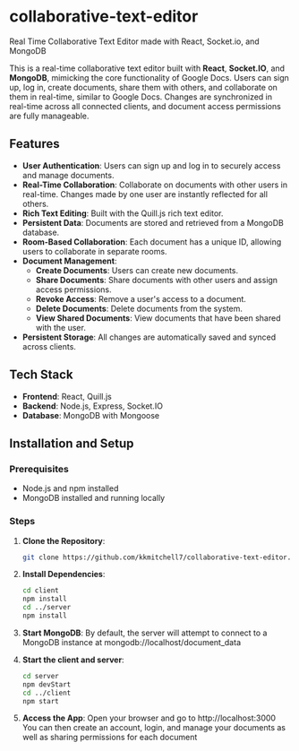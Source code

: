 # collaborative-text-editor
Real Time Collaborative Text Editor made with React, Socket.io, and MongoDB

This is a real-time collaborative text editor built with **React**, **Socket.IO**, and **MongoDB**, mimicking the core functionality of Google Docs. Users can sign up, log in, create documents, share them with others, and collaborate on them in real-time, similar to Google Docs. Changes are synchronized in real-time across all connected clients, and document access permissions are fully manageable.

## Features
- **User Authentication**: Users can sign up and log in to securely access and manage documents.
- **Real-Time Collaboration**: Collaborate on documents with other users in real-time. Changes made by one user are instantly reflected for all others.
- **Rich Text Editing**: Built with the Quill.js rich text editor.
- **Persistent Data**: Documents are stored and retrieved from a MongoDB database.
- **Room-Based Collaboration**: Each document has a unique ID, allowing users to collaborate in separate rooms.
- **Document Management**: 
  - **Create Documents**: Users can create new documents.
  - **Share Documents**: Share documents with other users and assign access permissions.
  - **Revoke Access**: Remove a user's access to a document.
  - **Delete Documents**: Delete documents from the system.
  - **View Shared Documents**: View documents that have been shared with the user.
- **Persistent Storage**: All changes are automatically saved and synced across clients.


## Tech Stack
- **Frontend**: React, Quill.js
- **Backend**: Node.js, Express, Socket.IO
- **Database**: MongoDB with Mongoose

## Installation and Setup

### Prerequisites
- Node.js and npm installed
- MongoDB installed and running locally

### Steps
1. **Clone the Repository**:
   ```bash
   git clone https://github.com/kkmitchell7/collaborative-text-editor.git

2. **Install Dependencies**:
    ```bash
    cd client
    npm install
    cd ../server
    npm install

3. **Start MongoDB**:
    By default, the server will attempt to connect to a MongoDB instance at mongodb://localhost/document_data

4. **Start the client and server**:
    ```bash
    cd server
    npm devStart
    cd ../client
    npm start

5. **Access the App**:
    Open your browser and go to http://localhost:3000
    You can then create an account, login, and manage your documents as well as sharing permissions for each document


